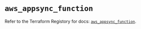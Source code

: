 # `aws_appsync_function`

Refer to the Terraform Registory for docs: [`aws_appsync_function`](https://registry.terraform.io/providers/hashicorp/aws/3.76.1/docs/resources/appsync_function).
